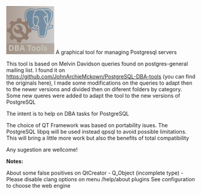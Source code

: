 <img src="https://github.com/marcotcal/PG-DBA-Tools/blob/master/GUI/icon.svg" width="128">
A graphical tool for managing Postgresql servers


This tool is based on Melvin Davidson queries found on postgres-general mailing list.
I found it on https://github.com/JohnArchieMckown/PostgreSQL-DBA-tools (you can find
the originals here), I made some modifications on the queries to adapt then to the newer versions and divided then on 
diferent folders by category. 
Some new queres were added to adapt the tool to the new versions of PostgreSQL

The intent is to help on DBA tasks for PostgreSQL

The choice of QT Framework was based on portability isues.
The PostgreSQL libpq will be used instead qpsql to avoid possible limitations. 
This will bring a little more work but also the benefits of total compatibility

Any sugestion are wellcome!

**Notes:**

About some false positives on QtCreator - Q_Object (incomplete type) - Please disable clang options on menu /help/about plugins
See configuration to choose the web engine

